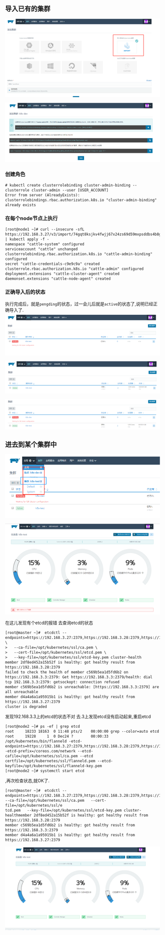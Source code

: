 
## 导入已有的集群
![](images/markdown-img-paste-20181226091256344.png)


![](images/markdown-img-paste-20181226091331580.png)

### 创建角色
```
# kubectl create clusterrolebinding cluster-admin-binding --clusterrole cluster-admin --user [USER_ACCOUNT]
Error from server (AlreadyExists): clusterrolebindings.rbac.authorization.k8s.io "cluster-admin-binding" already exists
```

### 在每个node节点上执行
```
[root@node1 ~]# curl --insecure -sfL https://192.168.3.27/v3/import/74gqt8ksjkv4fwjj67x24zs69d59mxpsddbs4b8g4frh7tgmcj9pcg.yaml | kubectl apply -f -
namespace "cattle-system" configured
serviceaccount "cattle" unchanged
clusterrolebinding.rbac.authorization.k8s.io "cattle-admin-binding" configured
secret "cattle-credentials-c9e9c9a" created
clusterrole.rbac.authorization.k8s.io "cattle-admin" configured
deployment.extensions "cattle-cluster-agent" created
daemonset.extensions "cattle-node-agent" created
```

### 正确导入后的状态
执行完成后，就是`pengding`的状态，过一会儿后就是`active`的状态了,说明已经正确导入了.
![](images/markdown-img-paste-20181226091157841.png)


![](images/markdown-img-paste-20181226091221154.png)



![](images/markdown-img-paste-20181226091804288.png)


## 进去到某个集群中


![](images/markdown-img-paste-20181226091908614.png)




![](images/markdown-img-paste-20181226091943946.png)


在这儿发现有个etcd的报错
去查询etcd的状态
```
[root@master ~]#  etcdctl --endpoints=https://192.168.3.27:2379,https://192.168.3.28:2379,https://192.168.3.3:2379 \
>   --ca-file=/opt/kubernetes/ssl/ca.pem \
>   --cert-file=/opt/kubernetes/ssl/etcd.pem \
>   --key-file=/opt/kubernetes/ssl/etcd-key.pem cluster-health
member 2df8ed452a15b52f is healthy: got healthy result from https://192.168.3.28:2379
failed to check the health of member c569b5ea1d5fd6b2 on https://192.168.3.3:2379: Get https://192.168.3.3:2379/health: dial tcp 192.168.3.3:2379: getsockopt: connection refused
member c569b5ea1d5fd6b2 is unreachable: [https://192.168.3.3:2379] are all unreachable
member d4a4a6a1a95915b1 is healthy: got healthy result from https://192.168.3.27:2379
cluster is degraded
```

发现192.168.3.3上的etcd的状态不对
去.3上发现etcd没有启动起来,重启etcd
```
[root@node2 ~]# ps -ef | grep etcd
root     18233 18163  0 11:48 pts/2    00:00:00 grep --color=auto etcd
root     19228     1  0 Dec24 ?        00:00:33 /opt/kubernetes/bin/flanneld -etcd-endpoints=https://192.168.3.27:2379,https://192.168.3.28:2379,https://192.168.3.3:2379 -etcd-prefix=/coreos.com/network --etcd-cafile=/opt/kubernetes/ssl/ca.pem --etcd certfile=/opt/kubernetes/ssl/flanneld.pem --etcd-keyfile=/opt/kubernetes/ssl/flanneld-key.pem
[root@node2 ~]# systemctl start etcd
```

,再次检查状态,就OK了.
```
[root@master ~]#  etcdctl --endpoints=https://192.168.3.27:2379,https://192.168.3.28:2379,https://192.168.3.3:2379   --ca-file=/opt/kubernetes/ssl/ca.pem   --cert-file=/opt/kubernetes/ssl/e
tcd.pem   --key-file=/opt/kubernetes/ssl/etcd-key.pem cluster-healthmember 2df8ed452a15b52f is healthy: got healthy result from https://192.168.3.28:2379
member c569b5ea1d5fd6b2 is healthy: got healthy result from https://192.168.3.3:2379
member d4a4a6a1a95915b1 is healthy: got healthy result from https://192.168.3.27:2379
```




![](images/markdown-img-paste-20181226114903216.png)

